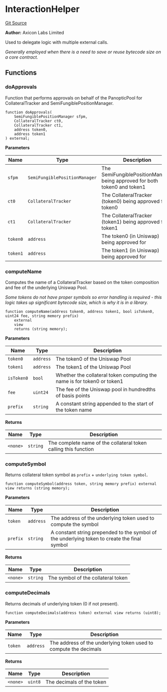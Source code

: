 # InteractionHelper
[Git Source](https://github.com/panoptic-labs/panoptic-v1-core/blob/v1.1.x/contracts/libraries/InteractionHelper.sol)

**Author:**
Axicon Labs Limited

Used to delegate logic with multiple external calls.

*Generally employed when there is a need to save or reuse bytecode size
on a core contract.*


## Functions
### doApprovals

Function that performs approvals on behalf of the PanopticPool for CollateralTracker and SemiFungiblePositionManager.


```solidity
function doApprovals(
    SemiFungiblePositionManager sfpm,
    CollateralTracker ct0,
    CollateralTracker ct1,
    address token0,
    address token1
) external;
```
**Parameters**

|Name|Type|Description|
|----|----|-----------|
|`sfpm`|`SemiFungiblePositionManager`|The SemiFungiblePositionManager being approved for both token0 and token1|
|`ct0`|`CollateralTracker`|The CollateralTracker (token0) being approved for token0|
|`ct1`|`CollateralTracker`|The CollateralTracker (token1) being approved for token1|
|`token0`|`address`|The token0 (in Uniswap) being approved for|
|`token1`|`address`|The token1 (in Uniswap) being approved for|


### computeName

Computes the name of a CollateralTracker based on the token composition and fee of the underlying Uniswap Pool.

*Some tokens do not have proper symbols so error handling is required - this logic takes up significant bytecode size, which is why it is in a library.*


```solidity
function computeName(address token0, address token1, bool isToken0, uint24 fee, string memory prefix)
    external
    view
    returns (string memory);
```
**Parameters**

|Name|Type|Description|
|----|----|-----------|
|`token0`|`address`|The token0 of the Uniswap Pool|
|`token1`|`address`|The token1 of the Uniswap Pool|
|`isToken0`|`bool`|Whether the collateral token computing the name is for token0 or token1|
|`fee`|`uint24`|The fee of the Uniswap pool in hundredths of basis points|
|`prefix`|`string`|A constant string appended to the start of the token name|

**Returns**

|Name|Type|Description|
|----|----|-----------|
|`<none>`|`string`|The complete name of the collateral token calling this function|


### computeSymbol

Returns collateral token symbol as `prefix` + `underlying token symbol`.


```solidity
function computeSymbol(address token, string memory prefix) external view returns (string memory);
```
**Parameters**

|Name|Type|Description|
|----|----|-----------|
|`token`|`address`|The address of the underlying token used to compute the symbol|
|`prefix`|`string`|A constant string prepended to the symbol of the underlying token to create the final symbol|

**Returns**

|Name|Type|Description|
|----|----|-----------|
|`<none>`|`string`|The symbol of the collateral token|


### computeDecimals

Returns decimals of underlying token (0 if not present).


```solidity
function computeDecimals(address token) external view returns (uint8);
```
**Parameters**

|Name|Type|Description|
|----|----|-----------|
|`token`|`address`|The address of the underlying token used to compute the decimals|

**Returns**

|Name|Type|Description|
|----|----|-----------|
|`<none>`|`uint8`|The decimals of the token|


